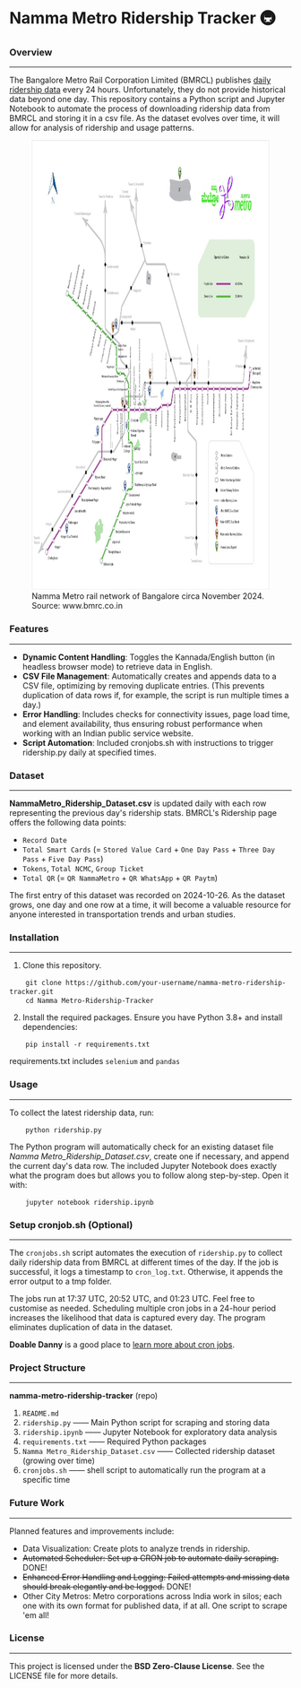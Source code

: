 # Namma Metro Ridership Tracker 🚇


### Overview
_____
The Bangalore Metro Rail Corporation Limited (BMRCL) publishes [daily ridership data](https://www.bmrc.co.in/ridership/) every 24 hours. Unfortunately, they do not provide historical data beyond one day. This repository contains a Python script and Jupyter Notebook to automate the process of downloading ridership data from BMRCL and storing it in a csv file. As the dataset evolves over time\, it will allow for analysis of ridership and usage patterns.

<figure>
    <img src="./nammametro_networkmap.jpg" width="1000" height="802" alt="The Namma Metro rail network of Bangalore"/>
    <figcaption>Namma Metro rail network of Bangalore circa November 2024. Source: www.bmrc.co.in</figcaption>
</figure>


### Features
_____
* **Dynamic Content Handling**: Toggles the Kannada/English button (in headless browser mode) to retrieve data in English.
* **CSV File Management**: Automatically creates and appends data to a CSV file, optimizing by removing duplicate entries. (This prevents duplication of data rows if, for example, the script is run multiple times a day.)
* **Error Handling**: Includes checks for connectivity issues, page load time\, and element availability, thus ensuring robust performance when working with an Indian public service website.
* **Script Automation**: Included cronjobs.sh with instructions to trigger ridership.py daily at specified times.


### Dataset
_____
**NammaMetro_Ridership_Dataset.csv** is updated daily with each row representing the previous day's ridership stats. BMRCL's Ridership page offers the following data points:

* `Record Date` 
* `Total Smart Cards` (= `Stored Value Card` + `One Day Pass` + `Three Day Pass` + `Five Day Pass`)
* `Tokens`, `Total NCMC`, `Group Ticket`
* `Total QR` (= `QR NammaMetro` + `QR WhatsApp` + `QR Paytm`)

The first entry of this dataset was recorded on 2024-10-26. As the dataset grows, one day and one row at a time, it will become a valuable resource for anyone interested in transportation trends and urban studies.


### Installation
_____
1. Clone this repository.
```shell
    git clone https://github.com/your-username/namma-metro-ridership-tracker.git
    cd Namma Metro-Ridership-Tracker
```
2. Install the required packages.
Ensure you have Python 3.8+ and install dependencies\:
```shell
    pip install -r requirements.txt
```
requirements.txt includes `selenium` and `pandas`


### Usage
_____
To collect the latest ridership data, run:
```shell
    python ridership.py
```

The Python program will automatically check for an existing dataset file *Namma Metro_Ridership_Dataset.csv*, create one if necessary, and append the current day's data row. The included Jupyter Notebook does exactly what the program does but allows you to follow along step-by-step. Open it with\:

```shell
    jupyter notebook ridership.ipynb
```


### Setup cronjob.sh (Optional)
_____
The `cronjobs.sh` script automates the execution of `ridership.py` to collect daily ridership data from BMRCL at different times of the day. If the job is successful, it logs a timestamp to `cron_log.txt`. Otherwise, it appends the error output to a tmp folder. 

The jobs run at 17:37 UTC, 20:52 UTC, and 01:23 UTC. Feel free to customise as needed. Scheduling multiple cron jobs in a 24-hour period increases the likelihood that data is captured every day. The program eliminates duplication of data in the dataset.

**Doable Danny** is a good place to [learn more about cron jobs](https://www.doabledanny.com/cron-jobs-on-mac).


### Project Structure
_____
**namma-metro-ridership-tracker** (repo)
1. `README.md`
2. `ridership.py` —— Main Python script for scraping and storing data
3. `ridership.ipynb` —— Jupyter Notebook for exploratory data analysis
4. `requirements.txt` —— Required Python packages
5. `Namma Metro_Ridership_Dataset.csv` —— Collected ridership dataset (growing over time)
6. `cronjobs.sh` —— shell script to automatically run the program at a specific time


### Future Work
_____
Planned features and improvements include:
* Data Visualization: Create plots to analyze trends in ridership.
* ~~Automated Scheduler: Set up a CRON job to automate daily scraping.~~ DONE!
* ~~Enhanced Error Handling and Logging: Failed attempts and missing data should break elegantly and be logged.~~ DONE!
* Other City Metros: Metro corporations across India work in silos\; each one with its own format for published data, if at all. One script to scrape 'em all!


### License
_____
This project is licensed under the **BSD Zero\-Clause License**\. See the LICENSE file for more details\.
